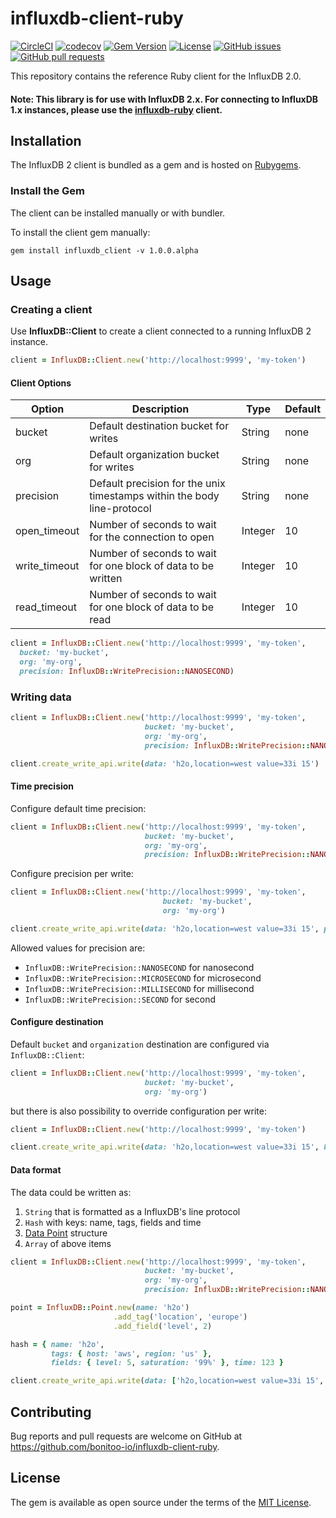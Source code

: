 # influxdb-client-ruby

[![CircleCI](https://circleci.com/gh/bonitoo-io/influxdb-client-ruby.svg?style=svg)](https://circleci.com/gh/bonitoo-io/influxdb-client-ruby)
[![codecov](https://codecov.io/gh/bonitoo-io/influxdb-client-ruby/branch/master/graph/badge.svg)](https://codecov.io/gh/bonitoo-io/influxdb-client-ruby)
[![Gem Version](https://badge.fury.io/rb/influxdb_client.svg)](https://badge.fury.io/rb/influxdb_client)
[![License](https://img.shields.io/github/license/bonitoo-io/influxdb-client-ruby.svg)](https://github.com/bonitoo-io/influxdb-client-ruby/blob/master/LICENSE)
[![GitHub issues](https://img.shields.io/github/issues-raw/bonitoo-io/influxdb-client-ruby.svg)](https://github.com/bonitoo-io/influxdb-client-ruby/issues)
[![GitHub pull requests](https://img.shields.io/github/issues-pr-raw/bonitoo-io/influxdb-client-ruby.svg)](https://github.com/bonitoo-io/influxdb-client-ruby/pulls)

This repository contains the reference Ruby client for the InfluxDB 2.0.

#### Note: This library is for use with InfluxDB 2.x. For connecting to InfluxDB 1.x instances, please use the [influxdb-ruby](https://github.com/influxdata/influxdb-ruby) client.

## Installation

The InfluxDB 2 client is bundled as a gem and is hosted on [Rubygems](https://rubygems.org/gems/mongo).

### Install the Gem

The client can be installed manually or with bundler.

To install the client gem manually:

```
gem install influxdb_client -v 1.0.0.alpha
```

## Usage

### Creating a client

Use **InfluxDB::Client** to create a client connected to a running InfluxDB 2 instance.

```ruby
client = InfluxDB::Client.new('http://localhost:9999', 'my-token')
```

#### Client Options

| Option | Description | Type | Default |
|---|---|---|---|
| bucket | Default destination bucket for writes | String | none |
| org | Default organization bucket for writes | String | none |
| precision | Default precision for the unix timestamps within the body line-protocol | String | none |
| open_timeout | Number of seconds to wait for the connection to open | Integer | 10 |
| write_timeout | Number of seconds to wait for one block of data to be written | Integer | 10 |
| read_timeout | Number of seconds to wait for one block of data to be read | Integer | 10 |

```ruby
client = InfluxDB::Client.new('http://localhost:9999', 'my-token', 
  bucket: 'my-bucket', 
  org: 'my-org', 
  precision: InfluxDB::WritePrecision::NANOSECOND)
```

### Writing data

```ruby
client = InfluxDB::Client.new('http://localhost:9999', 'my-token',
                              bucket: 'my-bucket',
                              org: 'my-org',
                              precision: InfluxDB::WritePrecision::NANOSECOND)

client.create_write_api.write(data: 'h2o,location=west value=33i 15')
```

#### Time precision

Configure default time precision:
```ruby
client = InfluxDB::Client.new('http://localhost:9999', 'my-token',
                              bucket: 'my-bucket',
                              org: 'my-org',
                              precision: InfluxDB::WritePrecision::NANOSECOND)
```

Configure precision per write:
```ruby
client = InfluxDB::Client.new('http://localhost:9999', 'my-token',
                                  bucket: 'my-bucket',
                                  org: 'my-org')

client.create_write_api.write(data: 'h2o,location=west value=33i 15', precision: InfluxDB::WritePrecision::SECOND)
```

Allowed values for precision are:
- `InfluxDB::WritePrecision::NANOSECOND` for nanosecond
- `InfluxDB::WritePrecision::MICROSECOND` for microsecond
- `InfluxDB::WritePrecision::MILLISECOND` for millisecond
- `InfluxDB::WritePrecision::SECOND` for second

#### Configure destination

Default `bucket` and `organization` destination are configured via `InfluxDB::Client`:
```ruby
client = InfluxDB::Client.new('http://localhost:9999', 'my-token',
                              bucket: 'my-bucket',
                              org: 'my-org')
```

but there is also possibility to override configuration per write:
 
```ruby
client = InfluxDB::Client.new('http://localhost:9999', 'my-token')

client.create_write_api.write(data: 'h2o,location=west value=33i 15', bucket: 'production-data', org: 'customer-1')
```

#### Data format

The data could be written as:

1. `String` that is formatted as a InfluxDB's line protocol
1. `Hash` with keys: name, tags, fields and time
1. [Data Point](https://github.com/bonitoo-io/influxdb-client-ruby/blob/master/lib/influxdb/client/point.rb#L28) structure
1. `Array` of above items

```ruby
client = InfluxDB::Client.new('http://localhost:9999', 'my-token',
                              bucket: 'my-bucket',
                              org: 'my-org',
                              precision: InfluxDB::WritePrecision::NANOSECOND)

point = InfluxDB::Point.new(name: 'h2o')
                       .add_tag('location', 'europe')
                       .add_field('level', 2)

hash = { name: 'h2o',
         tags: { host: 'aws', region: 'us' },
         fields: { level: 5, saturation: '99%' }, time: 123 }

client.create_write_api.write(data: ['h2o,location=west value=33i 15', point, hash])
```

## Contributing

Bug reports and pull requests are welcome on GitHub at https://github.com/bonitoo-io/influxdb-client-ruby.

## License

The gem is available as open source under the terms of the [MIT License](https://opensource.org/licenses/MIT).
